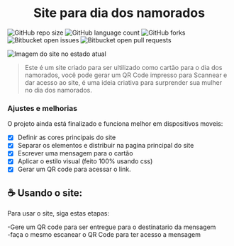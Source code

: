 <h1 align="center">Site para dia dos namorados </h1>

![GitHub repo size](https://img.shields.io/github/repo-size/iuricode/README-template?style=for-the-badge)
![GitHub language count](https://img.shields.io/github/languages/count/iuricode/README-template?style=for-the-badge)
![GitHub forks](https://img.shields.io/github/forks/iuricode/README-template?style=for-the-badge)
![Bitbucket open issues](https://img.shields.io/bitbucket/issues/iuricode/README-template?style=for-the-badge)
![Bitbucket open pull requests](https://img.shields.io/bitbucket/pr-raw/iuricode/README-template?style=for-the-badge)

<img src="./Imagens/Captura de tela 2025-05-29 193542.png" alt="Imagem do site no estado atual">

> Este é um site criado para ser ultilizado como cartão para o dia dos namorados, você pode gerar um QR Code impresso para Scannear e dar acesso ao site, é uma ideia criativa para surprender sua mulher no dia dos namorados.

### Ajustes e melhorias

O projeto ainda está finalizado e funciona melhor em dispositivos moveis:

- [x] Definir as cores principais do site 
- [x] Separar os elementos e distribuir na pagina principal do site
- [X] Escrever uma mensagem para o cartão
- [X] Aplicar o estilo visual (feito 100% usando css)
- [X] Gerar um QR code para acessar o link.

## ☕ Usando o site:

Para usar o site, siga estas etapas:

-Gere um QR code para ser entregue para o destinatario da mensagem </br>
-faça o mesmo escanear o QR Code para ter acesso a mensagem </br>


